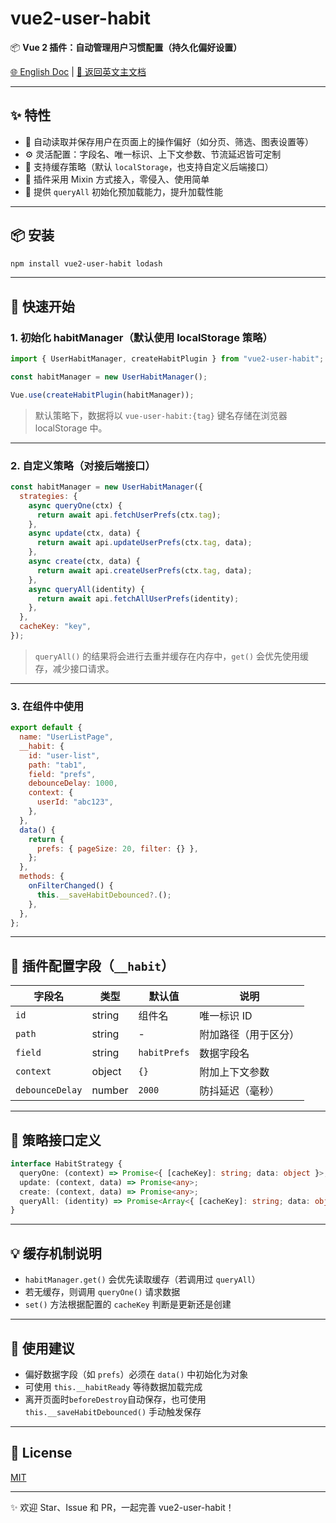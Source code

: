 # vue2-user-habit

📦 **Vue 2 插件：自动管理用户习惯配置（持久化偏好设置）**

[🌐 English Doc](./README.en-US.md) | [📘 返回英文主文档](./README.md)

---

## ✨ 特性

- 🔁 自动读取并保存用户在页面上的操作偏好（如分页、筛选、图表设置等）
- ⚙️ 灵活配置：字段名、唯一标识、上下文参数、节流延迟皆可定制
- 💾 支持缓存策略（默认 `localStorage`，也支持自定义后端接口）
- 🧩 插件采用 Mixin 方式接入，零侵入、使用简单
- 🚀 提供 `queryAll` 初始化预加载能力，提升加载性能

---

## 📦 安装

```bash
npm install vue2-user-habit lodash
```

---

## 🚀 快速开始

### 1. 初始化 habitManager（默认使用 localStorage 策略）

```js
import { UserHabitManager, createHabitPlugin } from "vue2-user-habit";

const habitManager = new UserHabitManager();

Vue.use(createHabitPlugin(habitManager));
```

> 默认策略下，数据将以 `vue-user-habit:{tag}` 键名存储在浏览器 localStorage 中。

---

### 2. 自定义策略（对接后端接口）

```js
const habitManager = new UserHabitManager({
  strategies: {
    async queryOne(ctx) {
      return await api.fetchUserPrefs(ctx.tag);
    },
    async update(ctx, data) {
      return await api.updateUserPrefs(ctx.tag, data);
    },
    async create(ctx, data) {
      return await api.createUserPrefs(ctx.tag, data);
    },
    async queryAll(identity) {
      return await api.fetchAllUserPrefs(identity);
    },
  },
  cacheKey: "key",
});
```

> `queryAll()` 的结果将会进行去重并缓存在内存中，`get()` 会优先使用缓存，减少接口请求。

---

### 3. 在组件中使用

```js
export default {
  name: "UserListPage",
  __habit: {
    id: "user-list",
    path: "tab1",
    field: "prefs",
    debounceDelay: 1000,
    context: {
      userId: "abc123",
    },
  },
  data() {
    return {
      prefs: { pageSize: 20, filter: {} },
    };
  },
  methods: {
    onFilterChanged() {
      this.__saveHabitDebounced?.();
    },
  },
};
```

---

## 📘 插件配置字段（`__habit`）

| 字段名          | 类型   | 默认值       | 说明                 |
| --------------- | ------ | ------------ | -------------------- |
| `id`            | string | 组件名       | 唯一标识 ID          |
| `path`          | string | -            | 附加路径（用于区分） |
| `field`         | string | `habitPrefs` | 数据字段名           |
| `context`       | object | `{}`         | 附加上下文参数       |
| `debounceDelay` | number | `2000`       | 防抖延迟（毫秒）     |

---

## 🧠 策略接口定义

```ts
interface HabitStrategy {
  queryOne: (context) => Promise<{ [cacheKey]: string; data: object }>;
  update: (context, data) => Promise<any>;
  create: (context, data) => Promise<any>;
  queryAll: (identity) => Promise<Array<{ [cacheKey]: string; data: object }>>;
}
```

---

## 💡 缓存机制说明

- `habitManager.get()` 会优先读取缓存（若调用过 `queryAll`）
- 若无缓存，则调用 `queryOne()` 请求数据
- `set()` 方法根据配置的 `cacheKey` 判断是更新还是创建

---

## 📎 使用建议

- 偏好数据字段（如 `prefs`）必须在 `data()` 中初始化为对象
- 可使用 `this.__habitReady` 等待数据加载完成
- 离开页面时`beforeDestroy`自动保存，也可使用 `this.__saveHabitDebounced()` 手动触发保存

---

## 📄 License

[MIT](./LICENSE)

---

✨ 欢迎 Star、Issue 和 PR，一起完善 vue2-user-habit！
